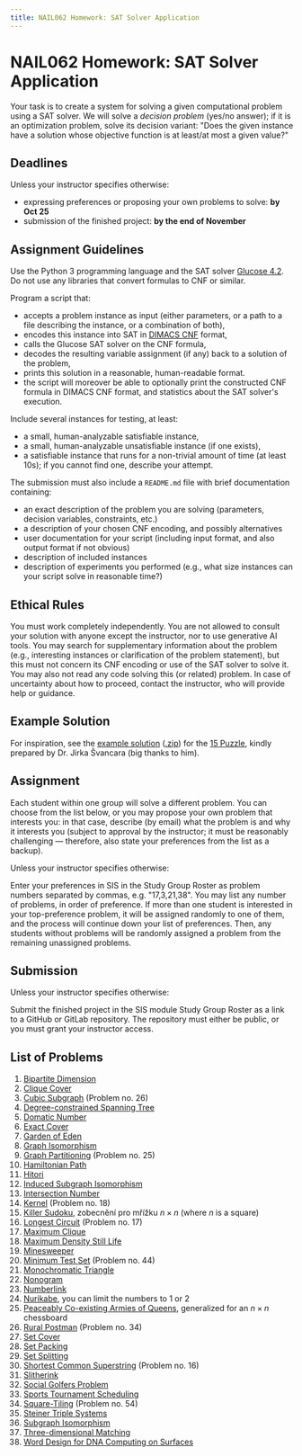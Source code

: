 ```yaml
---
title: NAIL062 Homework: SAT Solver Application
---
```


# NAIL062 Homework: SAT Solver Application

Your task is to create a system for solving a given computational problem using a SAT solver. We will solve a *decision problem* (yes/no answer); if it is an optimization problem, solve its decision variant: "Does the given instance have a solution whose objective function is at least/at most a given value?" 

## Deadlines

Unless your instructor specifies otherwise:

* expressing preferences or proposing your own problems to solve: **by Oct 25**
* submission of the finished project: **by the end of November**

## Assignment Guidelines

Use the Python 3 programming language and the SAT solver [Glucose 4.2](https://github.com/audemard/glucose/). Do not use any libraries that convert formulas to CNF or similar.

Program a script that:

* accepts a problem instance as input (either parameters, or a path to a file describing the instance, or a combination of both),
* encodes this instance into SAT in [DIMACS CNF](https://jix.github.io/varisat/manual/0.2.0/formats/dimacs.html) format,
* calls the Glucose SAT solver on the CNF formula,
* decodes the resulting variable assignment (if any) back to a solution of the problem,
* prints this solution in a reasonable, human-readable format.
* the script will moreover be able to optionally print the constructed CNF formula in DIMACS CNF format, and statistics about the SAT solver's execution.

Include several instances for testing, at least:

* a small, human-analyzable satisfiable instance,
* a small, human-analyzable unsatisfiable instance (if one exists),
* a satisfiable instance that runs for a non-trivial amount of time (at least 10s); if you cannot find one, describe your attempt.

The submission must also include a `README.md` file with brief documentation containing:

* an exact description of the problem you are solving (parameters, decision variables, constraints, etc.)
* a description of your chosen CNF encoding, and possibly alternatives
* user documentation for your script (including input format, and also output format if not obvious)
* description of included instances
* description of experiments you performed (e.g., what size instances can your script solve in reasonable time?)

## Ethical Rules

You must work completely independently. You are not allowed to consult your solution with anyone except the instructor, nor to use generative AI tools. You may search for supplementary information about the problem (e.g., interesting instances or clarification of the problem statement), but this must not concern its CNF encoding or use of the SAT solver to solve it. You may also not read any code solving this (or related) problem. In case of uncertainty about how to proceed, contact the instructor, who will provide help or guidance.

## Example Solution

For inspiration, see the [example solution](https://gitlab.mff.cuni.cz/svancaj/logika_SAT_example) ([.zip](https://github.com/jbulin-mff-uk/nail062/raw/main/tutorial/sat-project/logika_SAT_example-master.zip)) for the [15 Puzzle](https://en.wikipedia.org/wiki/15_puzzle), kindly prepared by Dr. Jirka Švancara (big thanks to him).

## Assignment

Each student within one group will solve a different problem. You can choose from the list below, or you may propose your own problem that interests you: in that case, describe (by email) what the problem is and why it interests you (subject to approval by the instructor; it must be reasonably challenging — therefore, also state your preferences from the list as a backup).

Unless your instructor specifies otherwise:

Enter your preferences in SIS in the Study Group Roster as problem numbers separated by commas, e.g. "17,3,21,38". You may list any number of problems, in order of preference. If more than one student is interested in your top-preference problem, it will be assigned randomly to one of them, and the process will continue down your list of preferences. Then, any students without problems will be randomly assigned a problem from the remaining unassigned problems.

## Submission

Unless your instructor specifies otherwise:

Submit the finished project in the SIS module Study Group Roster as a link to a GitHub or GitLab repository. The repository must either be public, or you must grant your instructor access.

## List of Problems

1. [Bipartite Dimension](https://en.wikipedia.org/wiki/Bipartite_dimension)
2. [Clique Cover](https://en.wikipedia.org/wiki/Clique_cover)
3. [Cubic Subgraph](https://cgi.csc.liv.ac.uk/~ped/teachadmin/COMP202/annotated_np.html) (Problem no. 26)
4. [Degree-constrained Spanning Tree](https://en.wikipedia.org/wiki/Degree-constrained_spanning_tree)
5. [Domatic Number](https://en.wikipedia.org/wiki/Domatic_number)
6. [Exact Cover](https://en.wikipedia.org/wiki/Exact_cover)
7. [Garden of Eden](https://conwaylife.com/wiki/Garden_of_Eden)
8. [Graph Isomorphism](https://en.wikipedia.org/wiki/Graph_isomorphism_problem)
9. [Graph Partitioning](https://cgi.csc.liv.ac.uk/~ped/teachadmin/COMP202/annotated_np.html) (Problem no. 25)
10. [Hamiltonian Path](https://en.wikipedia.org/wiki/Hamiltonian_path_problem)
11. [Hitori](https://en.wikipedia.org/wiki/Hitori)
12. [Induced Subgraph Isomorphism](https://en.wikipedia.org/wiki/Induced_subgraph_isomorphism_problem)
13. [Intersection Number](https://en.wikipedia.org/wiki/Intersection_number_(graph_theory))
14. [Kernel](https://cgi.csc.liv.ac.uk/~ped/teachadmin/COMP202/annotated_np.html) (Problem no. 18)
15. [Killer Sudoku](https://www.csplib.org/Problems/prob057/), zobecnění pro mřížku $n\times n$ (where $n$ is a square)
16. [Longest Circuit](https://cgi.csc.liv.ac.uk/~ped/teachadmin/COMP202/annotated_np.html) (Problem no. 17)
17. [Maximum Clique](https://www.csplib.org/Problems/prob074/)
18. [Maximum Density Still Life](https://www.csplib.org/Problems/prob032/)
19. [Minesweeper](https://en.wikipedia.org/wiki/Minesweeper_(video_game))
20. [Minimum Test Set](https://cgi.csc.liv.ac.uk/~ped/teachadmin/COMP202/annotated_np.html) (Problem no. 44)
21. [Monochromatic Triangle](https://en.wikipedia.org/wiki/Monochromatic_triangle)
22. [Nonogram](https://www.csplib.org/Problems/prob012/)
23. [Numberlink](https://en.wikipedia.org/wiki/Numberlink)
24. [Nurikabe](https://en.wikipedia.org/wiki/Nurikabe_(puzzle)), you can limit the numbers to 1 or 2
25. [Peaceably Co-existing Armies of Queens](https://www.csplib.org/Problems/prob110/), generalized for an $n\times n$ chessboard
26. [Rural Postman](https://cgi.csc.liv.ac.uk/~ped/teachadmin/COMP202/annotated_np.html) (Problem no. 34)
27. [Set Cover](https://en.wikipedia.org/wiki/Set_cover_problem)
28. [Set Packing](https://en.wikipedia.org/wiki/Set_packing)
29. [Set Splitting](https://en.wikipedia.org/wiki/Set_splitting_problem)
30. [Shortest Common Superstring](https://cgi.csc.liv.ac.uk/~ped/teachadmin/COMP202/annotated_np.html) (Problem no. 16)
31. [Slitherink](https://en.wikipedia.org/wiki/Slitherlink)
32. [Social Golfers Problem](https://www.csplib.org/Problems/prob010/)
33. [Sports Tournament Scheduling](https://www.csplib.org/Problems/prob026/)
34. [Square-Tiling](https://cgi.csc.liv.ac.uk/~ped/teachadmin/COMP202/annotated_np.html) (Problem no. 54)
35. [Steiner Triple Systems](https://www.csplib.org/Problems/prob044/)
36. [Subgraph Isomorphism](https://en.wikipedia.org/wiki/Subgraph_isomorphism_problem)
37. [Three-dimensional Matching](https://en.wikipedia.org/wiki/3-dimensional_matching)
38. [Word Design for DNA Computing on Surfaces](https://www.csplib.org/Problems/prob033/)
